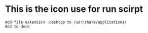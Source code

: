 # This is the icon use for run scirpt
```
Add file extension .desktop to /usr/share/applications/
Add to dock
```